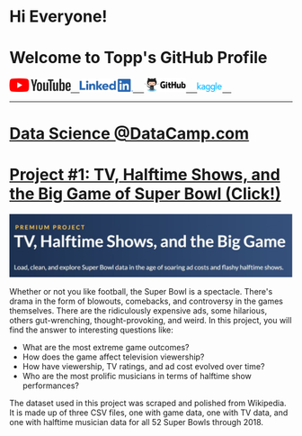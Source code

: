 # Hi Everyone! 
# Welcome to Topp's GitHub Profile

<a href="https://www.youtube.com"><img src="assets/img/YouTube%20Logo.png" alt="drawing" width="109"/>&nbsp;&nbsp;&nbsp;&nbsp;<a href="https://www.linkedin.com/in/topp-theeralerttham-54743264/"><img src="assets/img/Linkedin%20Logo.png" alt="drawing" width="95"/> &nbsp;&nbsp;&nbsp;&nbsp;<a href="https://tnattawat.github.io/Portfolio/"><img src="assets/img/Github%20Logo.png" alt="drawing" width="75"/>&nbsp;&nbsp;&nbsp;&nbsp;&nbsp;<a href="https://www.kaggle.com/"><img src="assets/img/Kaggle%20Logo.png" alt="drawing" width="45"/>&nbsp;&nbsp;&nbsp;&nbsp;

---------------

# Data Science @DataCamp.com 

# [Project #1: TV, Halftime Shows, and the Big Game of Super Bowl (Click!)](https://github.com/tnattawat/Topp/blob/master/Project1/notebook.ipynb) 
![](assets/img/Capture.JPG)

Whether or not you like football, the Super Bowl is a spectacle. There's drama in the form of blowouts, comebacks, and controversy in the games themselves. There are the ridiculously expensive ads, some hilarious, others gut-wrenching, thought-provoking, and weird. In this project, you will find the answer to interesting questions like:
* What are the most extreme game outcomes?
* How does the game affect television viewership?
* How have viewership, TV ratings, and ad cost evolved over time?
* Who are the most prolific musicians in terms of halftime show performances?

The dataset used in this project was scraped and polished from Wikipedia. It is made up of three CSV files, one with game data, one with TV data, and one with halftime musician data for all 52 Super Bowls through 2018.
